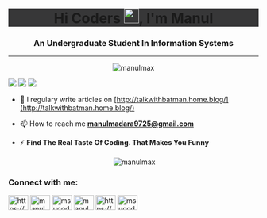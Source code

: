 <h1 align="center" style="background-color:#373738;">Hi Coders <img src="https://raw.githubusercontent.com/MartinHeinz/MartinHeinz/master/wave.gif" width="30px">, I'm Manul</h1>
<h3 align="center">An Undergraduate Student In Information Systems</h3>
<hr>

<p align="center"> <img src="https://komarev.com/ghpvc/?username=manulmax&label=Profile%20views&color=0e75b6&style=flat" alt="manulmax" />
  
![](https://img.shields.io/badge/OS-Linux-informational?style=flat&logo=<LOGO_NAME>&logoColor=white&color=2bbc8a) ![](https://img.shields.io/badge/Coding-&#9410;-informational?style=flat&logo=<LOGO_NAME>&logoColor=white&color=2bbc8a) ![](https://img.shields.io/badge/OS-Linux-informational?style=flat&logo=<LOGO_NAME>&logoColor=white&color=2bbc8a)

</p>
<!-- <p align="left"> <img src="" alt="manulmax" /> </p> -->

- 📝 I regulary write articles on [http://talkwithbatman.home.blog/](http://talkwithbatman.home.blog/)

- 📫 How to reach me **manulmadara9725@gmail.com**

- ⚡  **Find The Real Taste Of Coding. That Makes You Funny**

<p align="center">&nbsp;<img align="center" src="https://github-readme-stats.vercel.app/api?username=manulmax&theme=dark&show_icons=true" alt="manulmax" /></p>

<p align="center" style="background-color:#373738;">
<h3 align="left">Connect with me:</h3>
<a href="https://dev.to/https://dev.to/manulmax" target="blank"><img align="center" src="https://cdn.jsdelivr.net/npm/simple-icons@3.0.1/icons/dev-dot-to.svg" alt="https://dev.to/manulmax" height="30" width="40" /></a>
<a href="https://linkedin.com/in/manul madara" target="blank"><img align="center" src="https://cdn.jsdelivr.net/npm/simple-icons@3.0.1/icons/linkedin.svg" alt="manul madara" height="30" width="40" /></a>
<a href="https://kaggle.com/msucoders_ha20" target="blank"><img align="center" src="https://cdn.jsdelivr.net/npm/simple-icons@3.0.1/icons/kaggle.svg" alt="msucoders_ha20" height="30" width="40" /></a>
<a href="https://instagram.com/manul_madara" target="blank"><img align="center" src="https://cdn.jsdelivr.net/npm/simple-icons@3.0.1/icons/instagram.svg" alt="manul_madara" height="30" width="40" /></a>
<a href="https://www.youtube.com/c/https://www.youtube.com/channel/ucpc18epsya_qbef7qu1moqq?view_as=subscriber" target="blank"><img align="center" src="https://cdn.jsdelivr.net/npm/simple-icons@3.0.1/icons/youtube.svg" alt="https://www.youtube.com/channel/ucpc18epsya_qbef7qu1moqq?view_as=subscriber" height="30" width="40" /></a>
<a href="https://www.hackerrank.com/msucoders_ha20" target="blank"><img align="center" src="https://cdn.jsdelivr.net/npm/simple-icons@3.0.1/icons/hackerrank.svg" alt="msucoders_ha20" height="30" width="40" /></a>
</p>

<!--
<h3 align="left">Languages and Tools:</h3>
<p align="left" style="background-color:#373738;"> <a href="https://developer.android.com" target="_blank"> <img src="https://devicons.github.io/devicon/devicon.git/icons/android/android-original-wordmark.svg" alt="android" width="40" height="40"/> </a> <a href="https://www.cprogramming.com/" target="_blank"> <img src="https://devicons.github.io/devicon/devicon.git/icons/c/c-original.svg" alt="c" width="40" height="40"/> </a> <a href="https://www.w3schools.com/css/" target="_blank"> <img src="https://devicons.github.io/devicon/devicon.git/icons/css3/css3-original-wordmark.svg" alt="css3" width="40" height="40"/> </a> <a href="https://www.figma.com/" target="_blank"> <img src="https://www.vectorlogo.zone/logos/figma/figma-icon.svg" alt="figma" width="40" height="40"/> </a> <a href="https://cloud.google.com" target="_blank"> <img src="https://www.vectorlogo.zone/logos/google_cloud/google_cloud-icon.svg" alt="gcp" width="40" height="40"/> </a> <a href="https://git-scm.com/" target="_blank"> <img src="https://www.vectorlogo.zone/logos/git-scm/git-scm-icon.svg" alt="git" width="40" height="40"/> </a> <a href="https://grafana.com" target="_blank"> <img src="https://www.vectorlogo.zone/logos/grafana/grafana-icon.svg" alt="grafana" width="40" height="40"/> </a> <a href="https://www.w3.org/html/" target="_blank"> <img src="https://devicons.github.io/devicon/devicon.git/icons/html5/html5-original-wordmark.svg" alt="html5" width="40" height="40"/> </a> <a href="https://www.java.com" target="_blank"> <img src="https://devicons.github.io/devicon/devicon.git/icons/java/java-original-wordmark.svg" alt="java" width="40" height="40"/> </a> <a href="https://developer.mozilla.org/en-US/docs/Web/JavaScript" target="_blank"> <img src="https://devicons.github.io/devicon/devicon.git/icons/javascript/javascript-original.svg" alt="javascript" width="40" height="40"/> </a> <a href="https://www.linux.org/" target="_blank"> <img src="https://devicons.github.io/devicon/devicon.git/icons/linux/linux-original.svg" alt="linux" width="40" height="40"/> </a> <a href="https://www.mysql.com/" target="_blank"> <img src="https://devicons.github.io/devicon/devicon.git/icons/mysql/mysql-original-wordmark.svg" alt="mysql" width="40" height="40"/> </a> <a href="https://opencv.org/" target="_blank"> <img src="https://www.vectorlogo.zone/logos/opencv/opencv-icon.svg" alt="opencv" width="40" height="40"/> </a> <a href="https://www.php.net" target="_blank"> <img src="https://devicons.github.io/devicon/devicon.git/icons/php/php-original.svg" alt="php" width="40" height="40"/> </a> <a href="https://www.tensorflow.org" target="_blank"> <img src="https://www.vectorlogo.zone/logos/tensorflow/tensorflow-icon.svg" alt="tensorflow" width="40" height="40"/> </a> <a href="https://www.adobe.com/products/xd.html" target="_blank"> <img src="https://cdn.worldvectorlogo.com/logos/adobe-xd.svg" alt="xd" width="40" height="40"/> </a> </p>
-->



